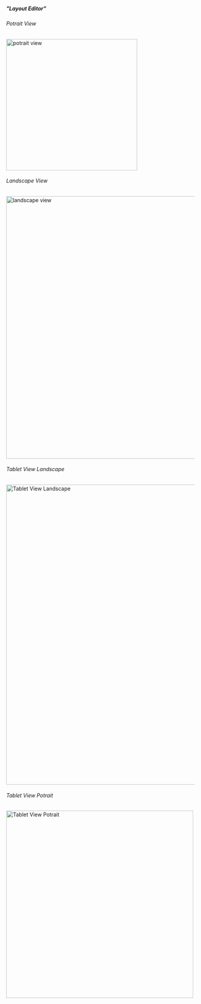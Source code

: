 <h5>"Layout Editor"</h5>
<h6>Potrait View</h6>
<img src="" width="350" title="potrait view">
<h6>Landscape View</h6>
<img src="" width="700" title="landscape view">
<h6>Tablet View Landscape</h6>
<img src="" width="800" title="Tablet View Landscape">
<h6>Tablet View Potrait</h6>
<img src="" width="500" title="Tablet View Potrait">